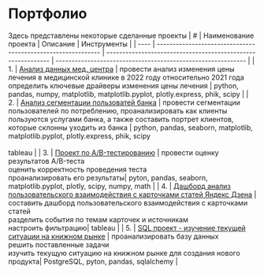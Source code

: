# Портфолио
Здесь представлены некоторые сделанные проекты
| #    | Наименование проекта                | Описание                                                     | Инструменты                                                        |
| ---- | ------------------------------------------------------------ | ------------------------------------------------------------ | ------------------------------------------------------------ |
| 1.   | [Анализ данных мед. центра](https://github.com/Dlizai/Portfolio/tree/main/%D0%90%D0%BD%D0%B0%D0%BB%D0%B8%D0%B7%20%D0%B4%D0%B0%D0%BD%D0%BD%D1%8B%D1%85%20%D0%BC%D0%B5%D0%B4.%20%D1%86%D0%B5%D0%BD%D1%82%D1%80%D0%B0) | провести анализ изменения цены лечения в медицинской клинике в 2022 году относительно 2021 года <br/> определить ключевые драйверы изменения цены лечения | python, pandas, numpy, matplotlib, matplotlib.pyplot, plotly.express, phik, scipy      |
| 2.   | [Анализ сегментации пользоватей банка](https://github.com/Dlizai/Portfolio/tree/main/%D0%90%D0%BD%D0%B0%D0%BB%D0%B8%D0%B7%20%D1%81%D0%B5%D0%B3%D0%BC%D0%B5%D0%BD%D1%82%D0%B0%D1%86%D0%B8%D0%B8%20%D0%BF%D0%BE%D0%BB%D1%8C%D0%B7%D0%BE%D0%B2%D0%B0%D1%82%D0%B5%D0%BB%D0%B5%D0%B9%20%D0%B1%D0%B0%D0%BD%D0%BA%D0%B0) | провести сегментации пользователей по потреблению, проанализировать как клиенты пользуются услугами банка, а также составить портрет клиентов, которые склонны уходить из банка |  python, pandas, seaborn, matplotlib, matplotlib.pyplot, plotly.express, phik, scipy <br/>  <br/> tableau   |
| 3.   | [Проект по А/B-тестированию](https://github.com/Dlizai/Portfolio/blob/main/%D0%9F%D1%80%D0%BE%D0%B5%D0%BA%D1%82%20%D0%BF%D0%BE%20%D0%90B-%D1%82%D0%B5%D1%81%D1%82%D0%B8%D1%80%D0%BE%D0%B2%D0%B0%D0%BD%D0%B8%D1%8E/README.md) | провести оценку результатов A/B-теста <br/> оценить корректность проведения теста <br/> проанализировать его результаты| pyton, pandas, seaborn, matplotlib.pyplot, plotly, scipy, numpy, math     |
| 4.   | [Дашборд анализ пользовательского взаимодействия с карточками статей Яндекс Дзена](https://github.com/Dlizai/Portfolio/tree/main/%D0%94%D0%B0%D1%88%D0%B1%D0%BE%D1%80%D0%B4%20-%20%D0%90%D0%BD%D0%B0%D0%BB%D0%B8%D0%B7%20%D0%BF%D0%BE%D0%BB%D1%8C%D0%B7%D0%BE%D0%B2%D0%B0%D1%82%D0%B5%D0%BB%D1%8C%D1%81%D0%BA%D0%BE%D0%B3%D0%BE%20%D0%B2%D0%B7%D0%B0%D0%B8%D0%BC%D0%BE%D0%B4%D0%B5%D0%B9%D1%81%D1%82%D0%B2%D0%B8%D1%8F%20%D1%81%20%D0%BA%D0%B0%D1%80%D1%82%D0%BE%D1%87%D0%BA%D0%B0%D0%BC%D0%B8%20%D1%81%D1%82%D0%B0%D1%82%D0%B5%D0%B9) | составить дашборд  пользовательского взаимодействия с карточками статей <br/> разделить события по темам карточек и источникам <br/> настроить фильтрацию| tableau     |
| 5.   | [SQL проект - изучение текущей ситуации на книжном рынке](https://github.com/Dlizai/Portfolio/tree/main/SQL%20%D0%BF%D1%80%D0%BE%D0%B5%D0%BA%D1%82%20-%20%D0%B8%D0%B7%D1%83%D1%87%D0%B5%D0%BD%D0%B8%D0%B5%20%D1%82%D0%B5%D0%BA%D1%83%D1%89%D0%B5%D0%B9%20%D1%81%D0%B8%D1%82%D1%83%D0%B0%D1%86%D0%B8%D0%B8%20%D0%BD%D0%B0%20%D0%BA%D0%BD%D0%B8%D0%B6%D0%BD%D0%BE%D0%BC%20%D1%80%D1%8B%D0%BD%D0%BA%D0%B5) | проанализировать базу данных <br/> решить поставленные задачи <br/> изучить текущую ситуацию на книжном рынке для создания нового продукта| PostgreSQL, pyton, pandas, sqlalchemy    |

